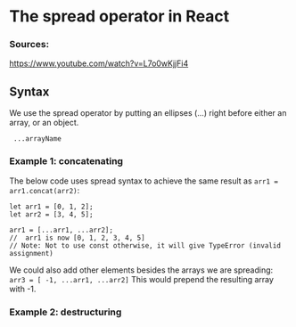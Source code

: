 # The spread operator in React

### Sources:
https://www.youtube.com/watch?v=L7o0wKjjFi4


 ## Syntax

 We use the spread operator by putting an ellipses (...) right before either an array, or an object.

 ` ...arrayName`

### Example 1: concatenating 

The below code uses spread syntax to achieve the same result as `arr1 = arr1.concat(arr2)`: 

```
let arr1 = [0, 1, 2];
let arr2 = [3, 4, 5];

arr1 = [...arr1, ...arr2];
//  arr1 is now [0, 1, 2, 3, 4, 5]
// Note: Not to use const otherwise, it will give TypeError (invalid assignment)
```


We could also add other elements besides the arrays we are spreading:
`arr3 = [ -1, ...arr1, ...arr2]` 
This would prepend the resulting array with -1.


### Example 2: destructuring
